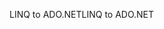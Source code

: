 <span data-ttu-id="30deb-101">LINQ to ADO.NET</span><span class="sxs-lookup"><span data-stu-id="30deb-101">LINQ to ADO.NET</span></span>